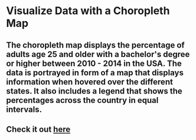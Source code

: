 # Visualize Data with a Choropleth Map
## The choropleth map displays the percentage of adults age 25 and older with a bachelor's degree or higher between 2010 - 2014 in the USA. The data is portrayed in form of a map that displays information when hovered over the different states. It also includes a legend that shows the percentages across the country in equal intervals.
## Check it out [here](https://tirthp14.github.io/choropleth-map-data-visualization/)
